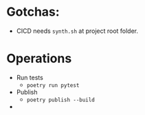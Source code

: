# Gotchas:
- CICD needs `synth.sh` at project root folder.

# Operations

- Run tests
  - `poetry run pytest`
- Publish
  - `poetry publish --build`
-
